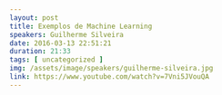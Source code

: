 ```yaml
---
layout: post
title: Exemplos de Machine Learning
speakers: Guilherme Silveira
date: 2016-03-13 22:51:21
duration: 21:33
tags: [ uncategorized ]
img: /assets/image/speakers/guilherme-silveira.jpg
link: https://www.youtube.com/watch?v=7Vni5JVouQA
---
```

